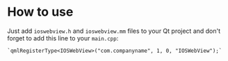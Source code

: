How to use
==========
Just add `ioswebview.h` and `ioswebview.mm` files to your Qt project and don't forget to add this line to your `main.cpp`:

    `qmlRegisterType<IOSWebView>("com.companyname", 1, 0, "IOSWebView");`
